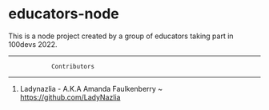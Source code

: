 # educators-node
This is a node project created by a group of educators taking part in 100devs 2022.


------------------------------------------

                Contributors

------------------------------------------

1. Ladynazlia - A.K.A Amanda Faulkenberry
    ~ https://github.com/LadyNazlia